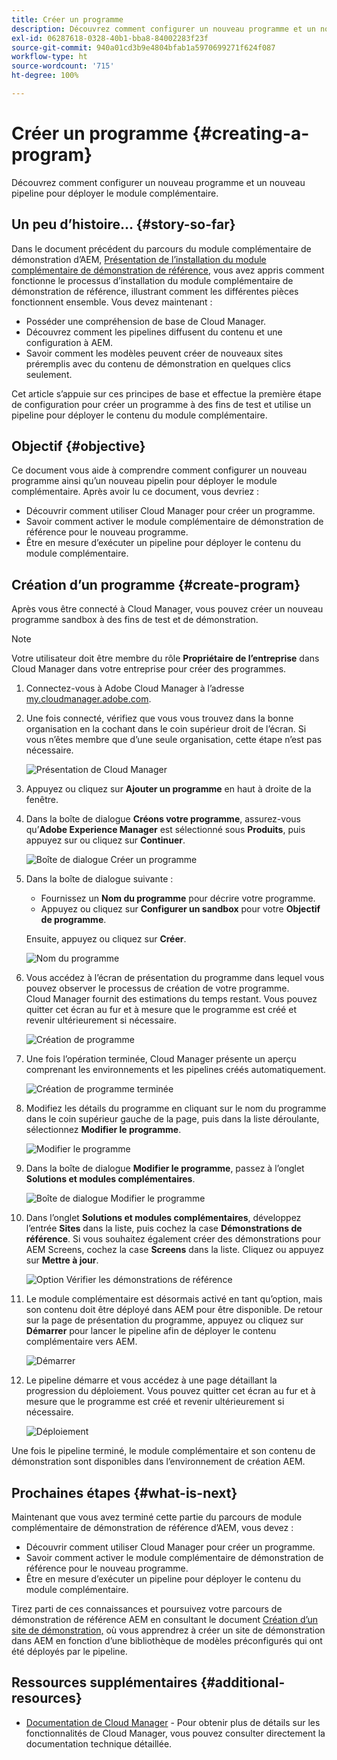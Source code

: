 ```yaml
---
title: Créer un programme
description: Découvrez comment configurer un nouveau programme et un nouveau pipeline pour déployer le module complémentaire.
exl-id: 06287618-0328-40b1-bba8-84002283f23f
source-git-commit: 940a01cd3b9e4804bfab1a5970699271f624f087
workflow-type: ht
source-wordcount: '715'
ht-degree: 100%

---
```


# Créer un programme {#creating-a-program}

Découvrez comment configurer un nouveau programme et un nouveau pipeline pour déployer le module complémentaire.

## Un peu d’histoire… {#story-so-far}

Dans le document précédent du parcours du module complémentaire de démonstration d’AEM, [Présentation de l’installation du module complémentaire de démonstration de référence,](installation.md) vous avez appris comment fonctionne le processus d’installation du module complémentaire de démonstration de référence, illustrant comment les différentes pièces fonctionnent ensemble. Vous devez maintenant :

* Posséder une compréhension de base de Cloud Manager.
* Découvrez comment les pipelines diffusent du contenu et une configuration à AEM.
* Savoir comment les modèles peuvent créer de nouveaux sites préremplis avec du contenu de démonstration en quelques clics seulement.

Cet article s’appuie sur ces principes de base et effectue la première étape de configuration pour créer un programme à des fins de test et utilise un pipeline pour déployer le contenu du module complémentaire.

## Objectif {#objective}

Ce document vous aide à comprendre comment configurer un nouveau programme ainsi qu’un nouveau pipelin pour déployer le module complémentaire. Après avoir lu ce document, vous devriez :

* Découvrir comment utiliser Cloud Manager pour créer un programme.
* Savoir comment activer le module complémentaire de démonstration de référence pour le nouveau programme.
* Être en mesure d’exécuter un pipeline pour déployer le contenu du module complémentaire.

## Création d’un programme {#create-program}

Après vous être connecté à Cloud Manager, vous pouvez créer un nouveau programme sandbox à des fins de test et de démonstration.

>[!NOTE]
>
>Votre utilisateur doit être membre du rôle **Propriétaire de l’entreprise** dans Cloud Manager dans votre entreprise pour créer des programmes.

1. Connectez-vous à Adobe Cloud Manager à l’adresse [my.cloudmanager.adobe.com](https://my.cloudmanager.adobe.com/).

1. Une fois connecté, vérifiez que vous vous trouvez dans la bonne organisation en la cochant dans le coin supérieur droit de l’écran. Si vous n’êtes membre que d’une seule organisation, cette étape n’est pas nécessaire.

   ![Présentation de Cloud Manager](assets/cloud-manager.png)

1. Appuyez ou cliquez sur **Ajouter un programme** en haut à droite de la fenêtre.

1. Dans la boîte de dialogue **Créons votre programme**, assurez-vous qu’**Adobe Experience Manager** est sélectionné sous **Produits**, puis appuyez sur ou cliquez sur **Continuer**.

   ![Boîte de dialogue Créer un programme](assets/create-program.png)

1. Dans la boîte de dialogue suivante :

   * Fournissez un **Nom du programme** pour décrire votre programme.
   * Appuyez ou cliquez sur **Configurer un sandbox** pour votre **Objectif de programme**.

   Ensuite, appuyez ou cliquez sur **Créer**.

   ![Nom du programme](assets/program-name.png)

1. Vous accédez à l’écran de présentation du programme dans lequel vous pouvez observer le processus de création de votre programme. Cloud Manager fournit des estimations du temps restant. Vous pouvez quitter cet écran au fur et à mesure que le programme est créé et revenir ultérieurement si nécessaire.

   ![Création de programme](assets/program-creation.png)

1. Une fois l’opération terminée, Cloud Manager présente un aperçu comprenant les environnements et les pipelines créés automatiquement.

   ![Création de programme terminée](assets/creation-complete.png)

1. Modifiez les détails du programme en cliquant sur le nom du programme dans le coin supérieur gauche de la page, puis dans la liste déroulante, sélectionnez **Modifier le programme**.

   ![Modifier le programme](assets/edit-program.png)

1. Dans la boîte de dialogue **Modifier le programme**, passez à l’onglet **Solutions et modules complémentaires**.

   ![Boîte de dialogue Modifier le programme](assets/edit-program-dialog.png)

1. Dans l’onglet **Solutions et modules complémentaires**, développez l’entrée **Sites** dans la liste, puis cochez la case **Démonstrations de référence**. Si vous souhaitez également créer des démonstrations pour AEM Screens, cochez la case **Screens** dans la liste. Cliquez ou appuyez sur **Mettre à jour**.

   ![Option Vérifier les démonstrations de référence](assets/edit-program-add-on.png)

1. Le module complémentaire est désormais activé en tant qu’option, mais son contenu doit être déployé dans AEM pour être disponible. De retour sur la page de présentation du programme, appuyez ou cliquez sur **Démarrer** pour lancer le pipeline afin de déployer le contenu complémentaire vers AEM.

   ![Démarrer](assets/deploy.png)

1. Le pipeline démarre et vous accédez à une page détaillant la progression du déploiement. Vous pouvez quitter cet écran au fur et à mesure que le programme est créé et revenir ultérieurement si nécessaire.

   ![Déploiement](assets/deployment.png)

Une fois le pipeline terminé, le module complémentaire et son contenu de démonstration sont disponibles dans l’environnement de création AEM.

## Prochaines étapes {#what-is-next}

Maintenant que vous avez terminé cette partie du parcours de module complémentaire de démonstration de référence d’AEM, vous devez :

* Découvrir comment utiliser Cloud Manager pour créer un programme.
* Savoir comment activer le module complémentaire de démonstration de référence pour le nouveau programme.
* Être en mesure d’exécuter un pipeline pour déployer le contenu du module complémentaire.

Tirez parti de ces connaissances et poursuivez votre parcours de démonstration de référence AEM en consultant le document [Création d’un site de démonstration,](create-site.md) où vous apprendrez à créer un site de démonstration dans AEM en fonction d’une bibliothèque de modèles préconfigurés qui ont été déployés par le pipeline.

## Ressources supplémentaires {#additional-resources}

* [Documentation de Cloud Manager](https://experienceleague.adobe.com/docs/experience-manager-cloud-service/content/onboarding/onboarding-concepts/cloud-manager-introduction.html?lang=fr) - Pour obtenir plus de détails sur les fonctionnalités de Cloud Manager, vous pouvez consulter directement la documentation technique détaillée.
